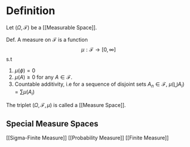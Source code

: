 # Definition

Let $(\Omega, \mathcal{F})$ be a [[Measurable Space]].

Def. A measure on $\mathcal{F}$ is a function
$$\mu: \mathcal{F} \rightarrow [0, \infty]$$
s.t

1. $\mu(\phi) = 0$
2. $\mu(A) \geq 0$ for any $A \in \mathcal{F}$.
3. Countable additivity, i.e for a sequence of disjoint sets $A_n \in \mathcal{F}$, $\mu\left(\bigcup A_i\right) = \sum \mu(A_i)$

The triplet $(\Omega, \mathcal{F}, \mu)$ is called a [[Measure Space]].

## Special Measure Spaces

[[Sigma-Finite Measure]]
[[Probability Measure]]
[[Finite Measure]]


